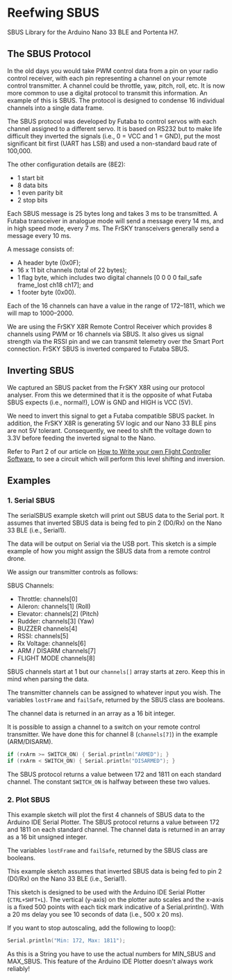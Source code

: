 # Reefwing SBUS
 
 SBUS Library for the Arduino Nano 33 BLE and Portenta H7.

 ## The SBUS Protocol

 In the old days you would take PWM control data from a pin on your radio control receiver, with each pin representing a channel on your remote control transmitter. A channel could be throttle, yaw, pitch, roll, etc. It is now more common to use a digital protocol to transmit this information. An example of this is SBUS. The protocol is designed to condense 16 individual channels into a single data frame.

 The SBUS protocol was developed by Futaba to control servos with each channel assigned to a different servo. It is based on RS232 but to make life difficult they inverted the signals (i.e., 0 = VCC and 1 = GND), put the most significant bit first (UART has LSB) and used a non-standard baud rate of 100,000. 
 
 The other configuration details are (8E2):

- 1 start bit
- 8 data bits
- 1 even parity bit
- 2 stop bits

Each SBUS message is 25 bytes long and takes 3 ms to be transmitted. A Futaba transceiver in analogue mode will send a message every 14 ms, and in high speed mode, every 7 ms. The FrSKY transceivers generally send a message every 10 ms. 

A message consists of:

- A header byte (0x0F);
- 16 x 11 bit channels (total of 22 bytes);
- 1 flag byte, which includes two digital channels [0 0 0 0 fail_safe frame_lost ch18 ch17]; and
- 1 footer byte (0x00).

Each of the 16 channels can have a value in the range of 172–1811, which we will map to 1000–2000.

We are using the FrSKY X8R Remote Control Receiver which provides 8 channels using PWM or 16 channels via SBUS. It also gives us signal strength via the RSSI pin and we can transmit telemetry over the Smart Port connection. FrSKY SBUS is inverted compared to Futaba SBUS.

## Inverting SBUS
We captured an SBUS packet from the FrSKY X8R using our protocol analyser. From this we determined that it is the opposite of what Futaba SBUS expects (i.e., normal!), LOW is GND and HIGH is VCC (5V).

We need to invert this signal to get a Futaba compatible SBUS packet. In addition, the FrSKY X8R is generating 5V logic and our Nano 33 BLE pins are not 5V tolerant. Consequently, we need to shift the voltage down to 3.3V before feeding the inverted signal to the Nano.

Refer to Part 2 of our article on [How to Write your own Flight Controller Software](https://reefwing.medium.com/how-to-write-your-own-flight-controller-software-part-2-bc7f27214bb2), to see a circuit which will perform this level shifting and inversion.

## Examples

### 1. Serial SBUS

The serialSBUS example sketch will print out SBUS data to the Serial port. It assumes that inverted SBUS data is being fed to pin 2 (D0/Rx) on the Nano 33 BLE (i.e., Serial1).

The data will be output on Serial via the USB port. This sketch is a simple example of how you might assign the SBUS data from a remote control drone.

We assign our transmitter controls as follows:

  SBUS Channels: 
  
  - Throttle:     channels[0]
  - Aileron:      channels[1] (Roll)
  - Elevator:     channels[2] (Pitch)
  - Rudder:       channels[3] (Yaw)
  - BUZZER        channels[4]
  - RSSI:         channels[5]
  - Rx Voltage:   channels[6]
  - ARM / DISARM  channels[7]
  - FLIGHT MODE   channels[8]

SBUS channels start at 1 but our `channels[]` array starts at zero. Keep this in mind when parsing the data.

The transmitter channels can be assigned to whatever input you wish. The variables `lostFrame` and `failSafe`, returned by the SBUS class are booleans.

The channel data is returned in an array as a 16 bit integer. 

It is possible to assign a channel to a switch on your remote control transmitter. We have done this for channel 8 (`channels[7]`) in the example (ARM/DISARM).

```c++
if (rxArm >= SWITCH_ON) { Serial.println("ARMED"); }
if (rxArm < SWITCH_ON) { Serial.println("DISARMED"); }
```

The SBUS protocol returns a value between 172 and 1811 on each standard channel. The constant `SWITCH_ON` is halfway between these two values.

### 2. Plot SBUS

This example sketch will plot the first 4 channels of SBUS data to the Arduino IDE Serial Plotter. The SBUS protocol returns a value between 172 and 1811 on each standard channel. The channel data  is returned in an array as a 16 bit unsigned integer. 

The variables `lostFrame` and `failSafe`, returned by the SBUS class are booleans.

This example sketch assumes that inverted SBUS data is being fed to pin 2 (D0/Rx) on the Nano 33 BLE (i.e., Serial1).

This sketch is designed to be used with the Arduino IDE Serial Plotter (`CTRL+SHFT+L`). The vertical (y-axis) on the plotter auto scales and the x-axis is a fixed 500 points with each tick mark indicative of a Serial.println(). With a 20 ms delay you see
10 seconds of data (i.e., 500 x 20 ms).

If you want to stop autoscaling, add the following to loop():

```c++
Serial.println("Min: 172, Max: 1811");
```

As this is a String you have to use the actual numbers for MIN_SBUS and MAX_SBUS. This feature of the Arduino IDE Plotter doesn't always work reliably!